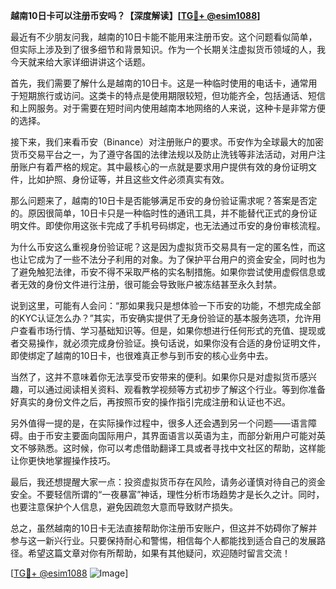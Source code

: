**越南10日卡可以注册币安吗？【深度解读】[[TG💪+ @esim1088](https://t.me/s/esim1088)]**

最近有不少朋友问我，越南的10日卡能不能用来注册币安。这个问题看似简单，但实际上涉及到了很多细节和背景知识。作为一个长期关注虚拟货币领域的人，我今天就来给大家详细讲讲这个话题。

首先，我们需要了解什么是越南的10日卡。这是一种临时使用的电话卡，通常用于短期旅行或访问。这类卡的特点是使用期限较短，但功能齐全，包括通话、短信和上网服务。对于需要在短时间内使用越南本地网络的人来说，这种卡是非常方便的选择。

接下来，我们来看币安（Binance）对注册账户的要求。币安作为全球最大的加密货币交易平台之一，为了遵守各国的法律法规以及防止洗钱等非法活动，对用户注册账户有着严格的规定。其中最核心的一点就是要求用户提供有效的身份证明文件，比如护照、身份证等，并且这些文件必须真实有效。

那么问题来了，越南的10日卡是否能够满足币安的身份验证需求呢？答案是否定的。原因很简单，10日卡只是一种临时性的通讯工具，并不能替代正式的身份证明文件。即使你用这张卡完成了手机号码绑定，也无法通过币安的身份审核流程。

为什么币安这么重视身份验证呢？这是因为虚拟货币交易具有一定的匿名性，而这也让它成为了一些不法分子利用的对象。为了保护平台用户的资金安全，同时也为了避免触犯法律，币安不得不采取严格的实名制措施。如果你尝试使用虚假信息或者无效的身份文件进行注册，很可能会导致账户被冻结甚至永久封禁。

说到这里，可能有人会问：“那如果我只是想体验一下币安的功能，不想完成全部的KYC认证怎么办？”其实，币安确实提供了无身份验证的基本服务选项，允许用户查看市场行情、学习基础知识等。但是，如果你想进行任何形式的充值、提现或者交易操作，就必须完成身份验证。换句话说，如果你没有合适的身份证明文件，即使绑定了越南的10日卡，也很难真正参与到币安的核心业务中去。

当然了，这并不意味着你无法享受币安带来的便利。如果你只是对虚拟货币感兴趣，可以通过阅读相关资料、观看教学视频等方式初步了解这个行业。等到你准备好真实的身份文件之后，再按照币安的操作指引完成注册和认证也不迟。

另外值得一提的是，在实际操作过程中，很多人还会遇到另一个问题——语言障碍。由于币安主要面向国际用户，其界面语言以英语为主，而部分新用户可能对英文不够熟悉。这时候，你可以考虑借助翻译工具或者寻找中文社区的帮助，这样能让你更快地掌握操作技巧。

最后，我还想提醒大家一点：投资虚拟货币存在风险，请务必谨慎对待自己的资金安全。不要轻信所谓的“一夜暴富”神话，理性分析市场趋势才是长久之计。同时，也要注意保护个人信息，避免因疏忽大意而导致财产损失。

总之，虽然越南的10日卡无法直接帮助你注册币安账户，但这并不妨碍你了解并参与这一新兴行业。只要保持耐心和警惕，相信每个人都能找到适合自己的发展路径。希望这篇文章对你有所帮助，如果有其他疑问，欢迎随时留言交流！

[[TG💪+ @esim1088](https://t.me/s/esim1088) ![Image](https://i.postimg.cc/4NQfJmqS/Snipaste-2025-05-13-00-14-12.png)]
